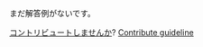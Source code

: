 
まだ解答例がないです。

[コントリビュートしませんか](https://github.com/BFEdev/BFE.dev-solutions/blob/main/quiz/return-await_ja.md)?  [Contribute guideline](https://github.com/BFEdev/BFE.dev-solutions#how-to-contribute)
